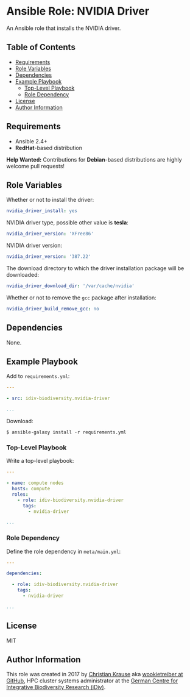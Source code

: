 Ansible Role: NVIDIA Driver
===========================

An Ansible role that installs the NVIDIA driver.

Table of Contents
-----------------

<!-- toc -->

- [Requirements](#requirements)
- [Role Variables](#role-variables)
- [Dependencies](#dependencies)
- [Example Playbook](#example-playbook)
  * [Top-Level Playbook](#top-level-playbook)
  * [Role Dependency](#role-dependency)
- [License](#license)
- [Author Information](#author-information)

<!-- tocstop -->

Requirements
------------

- Ansible 2.4+
- **RedHat**-based distribution

**Help Wanted:** Contributions for **Debian**-based distributions are highly welcome pull requests!

Role Variables
--------------

Whether or not to install the driver:

```yml
nvidia_driver_install: yes
```

NVIDIA driver type, possible other value is **tesla**:

```yml
nvidia_driver_version: 'XFree86'
```

NVIDIA driver version:

```yml
nvidia_driver_version: '387.22'
```

The download directory to which the driver installation package will be downloaded:

```yml
nvidia_driver_download_dir: '/var/cache/nvidia'
```

Whether or not to remove the `gcc` package after installation:

```yml
nvidia_driver_build_remove_gcc: no
```

Dependencies
------------

None.

Example Playbook
----------------

Add to `requirements.yml`:

```yml
---

- src: idiv-biodiversity.nvidia-driver

...
```

Download:

```console
$ ansible-galaxy install -r requirements.yml
```

### Top-Level Playbook

Write a top-level playbook:

```yml
---

- name: compute nodes
  hosts: compute
  roles:
    - role: idiv-biodiversity.nvidia-driver
      tags:
        - nvidia-driver

...
```

### Role Dependency

Define the role dependency in `meta/main.yml`:

```yml
---

dependencies:

  - role: idiv-biodiversity.nvidia-driver
    tags:
      - nvidia-driver

...
```

License
-------

MIT

Author Information
------------------

This role was created in 2017 by [Christian Krause][author] aka [wookietreiber at GitHub][wookietreiber], HPC cluster systems administrator at the [German Centre for Integrative Biodiversity Research (iDiv)][idiv].


[author]: https://www.idiv.de/groups_and_people/employees/details/eshow/krause-christian.html
[idiv]: https://www.idiv.de/
[wookietreiber]: https://github.com/wookietreiber
